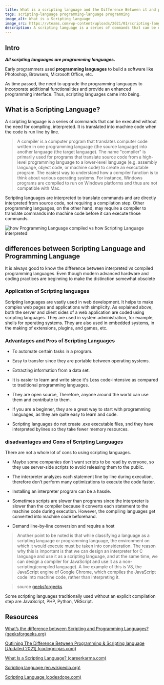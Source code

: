 ```yaml
---
title: What is a scripting language and the Difference Between it and programming language
tags: scripting-language programming-language programming
image_alt: What is a Scripting language
image_src: https://vteams.com/wp-content/uploads/2021/01/scripting-languages.jpg
description: A scripting language is a series of commands that can be executed without the need for compiling, it's interpreted line by line into machine code.
---
```


## Intro

**_All scripting languages are programming languages._**

Early programmers used **programming languages** to build a software like Photoshop, Browsers, Microsoft Office, etc.

As time passed, the need to upgrade the programming languages to incorporate additional functionalities and provide an enhanced programming interface. Thus, scripting languages came into being.

## What is a Scripting Language?

A scripting language is a series of commands that can be executed without the need for compiling, interpreted. It is translated into machine code when the code is run line by line.

> A compiler is a computer program that translates computer code written in one programming language (the source language) into another language (the target language). The name "compiler" is primarily used for programs that translate source code from a high-level programming language to a lower-level language (e.g. assembly language, object code, or machine code) to create an executable program.
> The easiest way to understand how a compiler function is to think about various operating systems. For instance, Windows programs are compiled to run on Windows platforms and thus are not compatible with Mac.

Scripting languages are interpreted to translate commands and are directly interpreted from source code, not requiring a compilation step. Other programming languages, on the other hand, may require a compiler to translate commands into machine code before it can execute those commands.

![how Programming Language compiled vs how Scripting Language interpreted](https://www.dl.dropboxusercontent.com/s/0orbgxxw8xjbwpt/script.png)

## differences between Scripting Language and Programming Language

It is always good to know the difference between interpreted vs compiled programming languages. Even though modern advanced hardware and coding practices are beginning to make the distinction somewhat obsolete

### Application of Scripting languages

Scripting languages are vastly used in web development. It helps to make complex web pages and applications with simplicity. As explained above, both the server and client sides of a web application are coded using scripting languages. They are used in system administration, for example, shells for operating systems. They are also used in embedded systems, in the making of extensions, plugins, and games, etc.

### Advantages and Pros of Scripting Languages

- To automate certain tasks in a program.

- Easy to transfer since they are portable between operating systems.

- Extracting information from a data set.

- It is easier to learn and write since it's Less code-intensive as compared to traditional programming languages.

- They are open source, Therefore, anyone around the world can use them and contribute to them.

- If you are a beginner, they are a great way to start with programming languages, as they are quite easy to learn and code.

- Scripting languages do not create .exe executable files, snd they have interpreted bylines so they take fewer memory resources.

### disadvantages and Cons of Scripting Languages

There are not a whole lot of cons to using scripting languages.

- Maybe some companies don’t want scripts to be read by everyone, so they use server-side scripts to avoid releasing them to the public.

- The interpreter analyzes each statement line by line during execution, therefore don’t perform many optimizations to execute the code faster.

- Installing an interpreter program can be a hassle.

- Sometimes scripts are slower than programs since the interpreter is slower than the compiler because it converts each statement to the machine code during execution. However, the compiling languages get converted into machine code beforehand.

- Demand line-by-line conversion and require a host

> Another point to be noted is that while classifying a language as a scripting language or programming language, the environment on which it would execute must be taken into consideration. The reason why this is important is that we can design an interpreter for C language and use it as a scripting language, and at the same time, we can design a compiler for JavaScript and use it as a non-scripting(compiled language). A live example of this is V8, the JavaScript engine of Google Chrome, which compiles the JavaScript code into machine code, rather than interpreting it.

> source [geeksforgeeks](https://www.geeksforgeeks.org/whats-the-difference-between-scripting-and-programming-languages/)

Some scripting languages traditionally used without an explicit compilation step are JavaScript, PHP, Python, VBScript.

## Resources

[What’s the difference between Scripting and Programming Languages? (geeksforgeeks.org)](https://www.geeksforgeeks.org/whats-the-difference-between-scripting-and-programming-languages/)

[Outlining The Difference Between Programming & Scripting language [Updated 2021] (codingninjas.com)](https://www.codingninjas.com/blog/2018/12/08/difference-between-a-programming-language-and-a-scripting-language/)

[What Is a Scripting Language? (careerkarma.com)](https://careerkarma.com/blog/what-is-a-scripting-language/)

[Scripting language (en.wikipedia.org)](https://en.wikipedia.org/wiki/Scripting_language)

[Scripting Language (codesdope.com)](https://www.codesdope.com/blog/article/scripting-language/)
